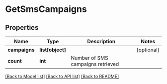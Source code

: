 # GetSmsCampaigns

## Properties
Name | Type | Description | Notes
------------ | ------------- | ------------- | -------------
**campaigns** | **list[object]** |  | [optional] 
**count** | **int** | Number of SMS campaigns retrieved | 

[[Back to Model list]](../README.md#documentation-for-models) [[Back to API list]](../README.md#documentation-for-api-endpoints) [[Back to README]](../README.md)


